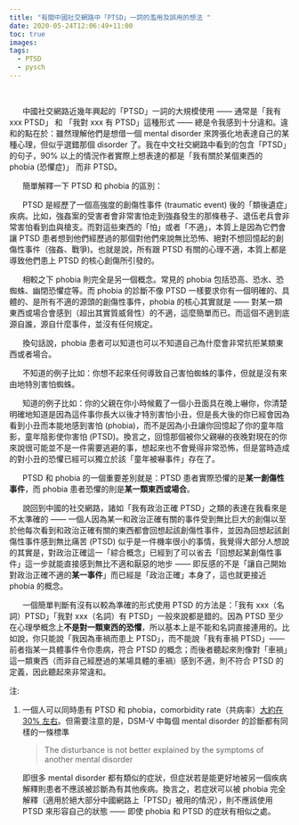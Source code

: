 ```yaml
---
title: "有關中國社交網路中「PTSD」一詞的濫用及誤用的想法 "
date: 2020-05-24T12:06:49+11:00
toc: true
images:
tags:
  - PTSD
  - pysch
---
```


  

&nbsp; &nbsp;  <br>

&nbsp; &nbsp; &nbsp; 中國社交網路近幾年興起的「PTSD」一詞的大規模使用 —— 通常是「我有 xxx PTSD」 和 「我對 xxx 有 PTSD」這種形式 —— 總是令我感到十分違和。違和的點在於：雖然理解他們是想借一個 mental disorder 來誇張化地表達自己的某種心理，但似乎選錯那個 disorder 了。我在中文社交網路中看到的包含「PTSD」的句子，90% 以上的情況作者實際上想表達的都是「我有關於某個東西的 phobia (恐懼症)」 而非 PTSD。

&nbsp; &nbsp; &nbsp; 簡單解釋一下 PTSD 和 phobia 的區別：

&nbsp; &nbsp; &nbsp; PTSD 是經歷了一個高強度的創傷性事件 (traumatic event) 後的「類後遺症」疾病。比如，強姦案的受害者會非常害怕走到強姦發生的那條巷子、退伍老兵會非常害怕看到血與槍支。而對這些東西的「怕」或者「不適」，本質上是因為它們會讓 PTSD 患者想到他們經歷過的那個對他們來說無比恐怖、絕對不想回憶起的創傷性事件（強姦、戰爭)。也就是說，所有跟 PTSD 有關的心理不適，本質上都是導致他們患上 PTSD 的核心創傷所引發的。

&nbsp; &nbsp; &nbsp; 相較之下 phobia 則完全是另一個概念。常見的 phobia 包括恐高、恐水、恐蜘蛛、幽閉恐懼症等。而 phobia 的診斷不像 PTSD 一樣要求你有一個明確的、具體的、是所有不適的源頭的創傷性事件，phobia 的核心其實就是 —— 對某一類東西或場合會感到（超出其實質威脅性）的不適，這麼簡單而已。而這個不適到底源自誰，源自什麼事件，並沒有任何規定。

&nbsp; &nbsp; &nbsp; 換句話說，phobia 患者可以知道也可以不知道自己為什麼會非常抗拒某類東西或者場合。

&nbsp; &nbsp; &nbsp; 不知道的例子比如：你想不起來任何導致自己害怕蜘蛛的事件，但就是沒有來由地特別害怕蜘蛛。

&nbsp; &nbsp; &nbsp; 知道的例子比如：你的父親在你小時候戴了一個小丑面具在晚上嚇你，你清楚明確地知道是因為這件事你長大以後才特別害怕小丑，但是長大後的你已經會因為看到小丑而本能地感到害怕 (phobia)，而不是因為小丑讓你回憶起了你的童年陰影，童年陰影使你害怕 (PTSD)。換言之，回憶那個被你父親嚇的夜晚對現在的你來說很可能並不是一件需要逃避的事，想起來也不會覺得非常恐怖，但是當時造成的對小丑的恐懼已經可以獨立於該「童年被嚇事件」存在了。 

&nbsp; &nbsp; &nbsp; PTSD 和 phobia 的一個重要差別就是：PTSD 患者實際恐懼的是**某一創傷性事件**，而 phobia 患者恐懼的則是**某一類東西或場合**。 

&nbsp; &nbsp; &nbsp; 說回到中國的社交網路，諸如「我有政治正確 PTSD」之類的表達在我看來是不太準確的 —— 一個人因為某一和政治正確有關的事件受到無比巨大的創傷以至於他每次看到和政治正確有關的東西都會回想起該創傷性事件，並因為回想起該創傷性事件感到無比痛苦 (PTSD) 似乎是一件機率很小的事情，我覺得大部分人想說的其實是，對政治正確這一「綜合概念」已經到了可以省去「回想起某創傷性事件」這一步就能直接感到無比不適和厭惡的地步 —— 即反感的不是「讓自己開始對政治正確不適的**某一事件**」而已經是「政治正確」本身了，這也就更接近 phobia 的概念。

&nbsp; &nbsp; &nbsp; 一個簡單判斷有沒有以較為準確的形式使用 PTSD 的方法是：「我有 xxx（名詞）PTSD」「我對 xxx（名詞）有 PTSD」一般來說都是錯的。因為 PTSD 至少在心理學概念上**不是對一類東西的恐懼**，所以基本上是不能和名詞直接連用的。比如說，你只能說「我因為車禍而患上 PTSD」，而不能說「我有車禍 PTSD」—— 前者指某一具體事件令你患病，符合 PTSD 的概念；而後者聽起來則像對「車禍」這一類東西（而非自己經歷過的某場具體的車禍）感到不適，則不符合 PTSD 的定義，因此聽起來非常違和。

注: 

1. 一個人可以同時患有 PTSD 和 phobia，comorbidity rate（共病率）[大約在 30% 左右](https://www.aafp.org/afp/2003/1215/p2401.html)。但需要注意的是，DSM-V 中每個 mental disorder 的診斷都有同樣的一條標準

   > The disturbance is not better explained by the symptoms of another mental disorder

   即很多 mental disorder 都有類似的症狀，但症狀若是能更好地被另一個疾病解釋則患者不應該被診斷為有其他疾病。換言之，若症狀可以被  phobia 完全解釋（適用於絕大部分中國網路上「PTSD」被用的情況），則不應該使用 PTSD 來形容自己的狀態 —— 即使 phobia 和 PTSD 的症狀有相似之處。

